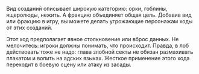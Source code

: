 Вид созданий описывает широкую категорию: орки, гоблины, ящеролюды, нежить. А фракцию объединяет общая цель. Добавив вид или фракцию в игру, вы можете делать угрожающие персонажам ходы от этих созданий.

Этот ход предполагает явное столкновение или вброс данных. Не мелочитесь: игроки должны понимать, что происходит. Правда, в лоб действовать тоже не надо: глава злобной секты не обязан размахивать плакатом и вопить на адских языках. Жесткое применение этого хода переходит в боевую сцену или атаку из засады.
